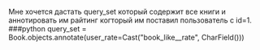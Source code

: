 Мне хочется дастать query_set который содержит все книги и аннотировать им райтинг когторый им поставил пользователь с id=1.
###python
query_set  = Book.objects.annotate(user_rate=Cast("book_like__rate", CharField()))
###
